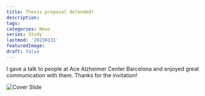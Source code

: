 ```yaml
---
title: Thesis proposal defended!
description:
tags: 
categories: News
series: Study
lastmod: '20230131'
featuredImage: 
draft: false
---
```


<!--more-->

I gave a talk to people at Ace Alzheimer Center Barcelona and enjoyed great communication with them. Thanks for the invitation! 

![Cover Slide](/ACE_talk_20230131.jpg)
